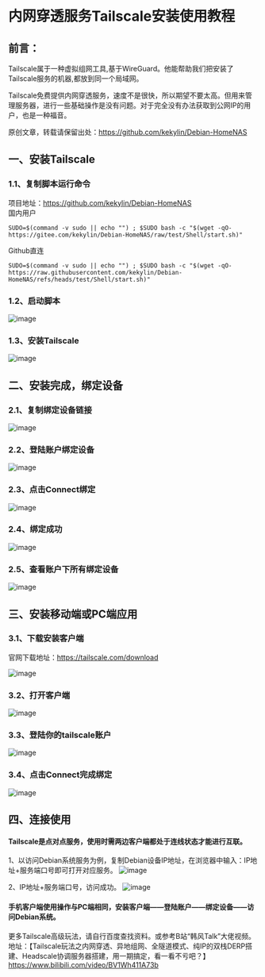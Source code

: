 # 内网穿透服务Tailscale安装使用教程
## 前言：
Tailscale属于一种虚拟组网工具,基于WireGuard。他能帮助我们把安装了Tailscale服务的机器,都放到同一个局域网。  

Tailscale免费提供内网穿透服务，速度不是很快，所以期望不要太高。但用来管理服务器，进行一些基础操作是没有问题。对于完全没有办法获取到公网IP的用户，也是一种福音。  

原创文章，转载请保留出处：https://github.com/kekylin/Debian-HomeNAS

## 一、安装Tailscale
### 1.1、复制脚本运行命令
项目地址：https://github.com/kekylin/Debian-HomeNAS  
国内用户
  ```shell
SUDO=$(command -v sudo || echo "") ; $SUDO bash -c "$(wget -qO- https://gitee.com/kekylin/Debian-HomeNAS/raw/test/Shell/start.sh)"
  ```
Github直连
  ```shell
SUDO=$(command -v sudo || echo "") ; $SUDO bash -c "$(wget -qO- https://raw.githubusercontent.com/kekylin/Debian-HomeNAS/refs/heads/test/Shell/start.sh)"
  ```
### 1.2、启动脚本
![image](https://github.com/user-attachments/assets/c125862f-4cbc-4aa6-a1bb-891aa30cbff2)

### 1.3、安装Tailscale
![image](https://github.com/user-attachments/assets/28f7643c-adc3-43e1-9498-b7ff0d88e7ef)

## 二、安装完成，绑定设备
### 2.1、复制绑定设备链接
![image](https://github.com/user-attachments/assets/eb32ee74-7caa-4d11-a119-3869f764b1fe)

### 2.2、登陆账户绑定设备
![image](https://github.com/user-attachments/assets/a7372c64-ee95-4fbf-8a8f-3a7a5e9e4e88)

### 2.3、点击Connect绑定
![image](https://github.com/user-attachments/assets/79c991a4-d564-4d39-bf65-173ae0796a60)

### 2.4、绑定成功
![image](https://github.com/user-attachments/assets/00ac410b-a923-4f78-a88b-8a389d2b677f)

### 2.5、查看账户下所有绑定设备
![image](https://github.com/user-attachments/assets/8bf91d4a-c597-4dc2-a684-f01103952af1)

## 三、安装移动端或PC端应用
### 3.1、下载安装客户端
官网下载地址：https://tailscale.com/download

![image](https://github.com/user-attachments/assets/369cdeba-a32f-483b-ae85-d0732496ca1b)

### 3.2、打开客户端
![image](https://github.com/user-attachments/assets/1ce4dc7b-87ef-4817-b9a8-42edca983cd7)

### 3.3、登陆你的tailscale账户
![image](https://github.com/user-attachments/assets/30b41948-ae4f-4c11-b15d-d7c9f6fa52f3)

### 3.4、点击Connect完成绑定
![image](https://github.com/user-attachments/assets/63591124-b5d3-48a7-ba21-b7bf76cc47db)

## 四、连接使用
#### **Tailscale是点对点服务，使用时需两边客户端都处于连线状态才能进行互联。**  

1、以访问Debian系统服务为例，复制Debian设备IP地址，在浏览器中输入：IP地址+服务端口号即可打开对应服务。
![image](https://github.com/user-attachments/assets/6614bcaa-977f-4542-b93a-2f349119b696)

2、IP地址+服务端口号，访问成功。
![image](https://github.com/user-attachments/assets/97e5aa05-08ed-4f2a-a182-5f9b2859c8cb)

#### **手机客户端使用操作与PC端相同，安装客户端——登陆账户——绑定设备——访问Debian系统。**  

更多Tailscale高级玩法，请自行百度查找资料。或参考B站“韩风Talk”大佬视频。  
地址：【Tailscale玩法之内网穿透、异地组网、全隧道模式、纯IP的双栈DERP搭建、Headscale协调服务器搭建，用一期搞定，看一看不亏吧？】  
https://www.bilibili.com/video/BV1Wh411A73b
